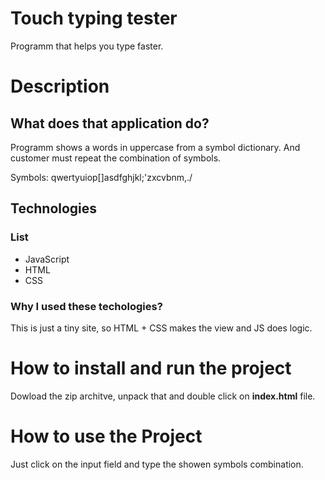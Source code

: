 # Touch typing tester

Programm that helps you type faster.

# Description

## What does that application do?

Programm shows a words in uppercase from a symbol dictionary. And customer must repeat the combination of symbols.

Symbols: qwertyuiop[]asdfghjkl;'zxcvbnm,./

## Technologies

### List
* JavaScript
* HTML
* CSS

### Why I used these techologies?

This is just a tiny site, so HTML + CSS makes the view and JS does logic.

# How to install and run the project

Dowload the zip architve, unpack that and double click on **index.html** file.

# How to use the Project

Just click on the input field and type the showen symbols combination.
